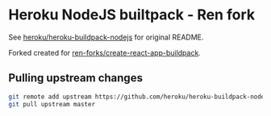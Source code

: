 Heroku NodeJS builtpack - Ren fork
==================================

See [heroku/heroku-buildpack-nodejs](https://github.com/heroku/heroku-buildpack-nodejs) for original README.

Forked created for [ren-forks/create-react-app-buildpack](https://github.com/ren-forks/create-react-app-buildpack).

## Pulling upstream changes

```sh
git remote add upstream https://github.com/heroku/heroku-buildpack-nodejs.git
git pull upstream master
```
